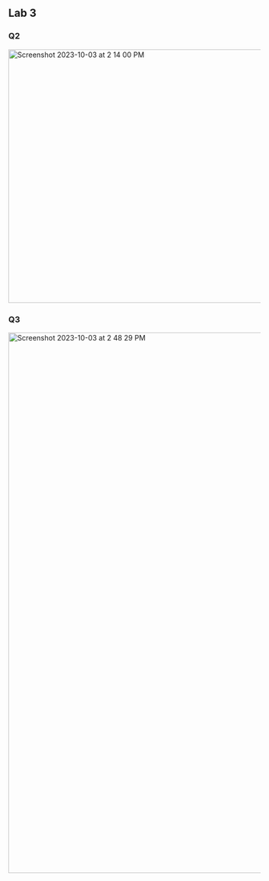 ## Lab 3

### Q2
<img width="505" alt="Screenshot 2023-10-03 at 2 14 00 PM" src="https://github.com/jongjin-j/ECE444-F2023-Lab1/assets/79180910/7099b93f-1d38-49b5-8a8d-d533870401c6">

### Q3
<img width="1077" alt="Screenshot 2023-10-03 at 2 48 29 PM" src="https://github.com/jongjin-j/ECE444-F2023-Lab1/assets/79180910/18068762-8ded-4bd6-90f7-37c979caed9e">
